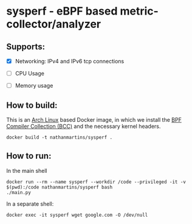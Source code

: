 # sysperf - eBPF based metric-collector/analyzer 

## Supports:

- [x] Networking: IPv4 and IPv6 tcp connections
- [ ] CPU Usage
- [ ] Memory usage 


## How to build: 

This is an [Arch Linux](https://archlinux.org/) based Docker image, in which we install the [BPF Compiler Collection (BCC)](https://github.com/iovisor/bcc) 
and the necessary kernel headers.

```shell
docker build -t nathanmartins/sysperf . 
```

## How to run: 

In the main shell
```shell
docker run --rm --name sysperf --workdir /code --privileged -it -v $(pwd):/code nathanmartins/sysperf bash 
./main.py
```

In a separate shell:
```shell
docker exec -it sysperf wget google.com -O /dev/null
```
